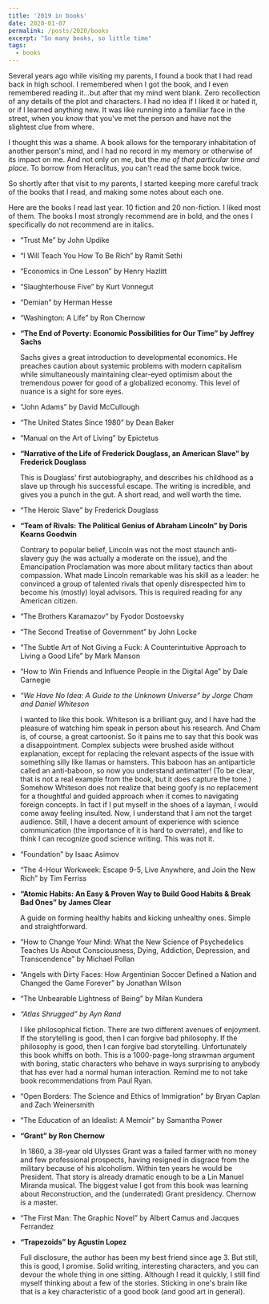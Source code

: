 ```yaml
---
title: '2019 in books'
date: 2020-01-07
permalink: /posts/2020/books
excerpt: "So many books, so little time"
tags:
  - books
---
```


Several years ago while visiting my parents, I found a book that I had read back in high school. I remembered when I got the book, and I even remembered reading it...but after that my mind went blank. Zero recollection of any details of the plot and characters. I had no idea if I liked it or hated it, or if I learned anything new. It was like running into a familiar face in the street, when you *know* that you've met the person and have not the slightest clue from where.

I thought this was a shame. A book allows for the temporary inhabitation of another person's mind, and I had no record in my memory or otherwise of its impact on me. And not only on me, but the *me of that particular time and place*. To borrow from Heraclitus, you can't read the same book twice.

So shortly after that visit to my parents, I started keeping more careful track of the books that I read, and making some notes about each one. 

Here are the books I read last year. 10 fiction and 20 non-fiction. I liked most of them. The books I most strongly recommend are in bold, and the ones I specifically do not recommend are in italics.

* “Trust Me” by John Updike
* “I Will Teach You How To Be Rich” by Ramit Sethi
* “Economics in One Lesson” by Henry Hazlitt
* “Slaughterhouse Five” by Kurt Vonnegut
* “Demian” by Herman Hesse
* “Washington: A Life” by Ron Chernow
* **“The End of Poverty: Economic Possibilities for Our Time” by Jeffrey Sachs**

    Sachs gives a great introduction to developmental economics. He preaches caution about systemic problems with modern capitalism while simultaneously maintaining clear-eyed optimism about the tremendous power for good of a globalized economy. This level of nuance is a sight for sore eyes.

* “John Adams” by David McCullough
* “The United States Since 1980” by Dean Baker
* “Manual on the Art of Living” by Epictetus
* **“Narrative of the Life of Frederick Douglass, an American Slave” by Frederick Douglass**

    This is Douglass' first autobiography, and describes his childhood as a slave up through his successful escape. The writing is incredible, and gives you a punch in the gut. A short read, and well worth the time.

* “The Heroic Slave” by Frederick Douglass
* **“Team of Rivals: The Political Genius of Abraham Lincoln” by Doris Kearns Goodwin**

    Contrary to popular belief, Lincoln was not the most staunch anti-slavery guy (he was actually a moderate on the issue), and the Emancipation Proclamation was more about military tactics than about compassion. What made Lincoln remarkable was his skill as a leader: he convinced a group of talented rivals that openly disrespected him to become his (mostly) loyal advisors. This is required reading for any American citizen.

* “The Brothers Karamazov” by Fyodor Dostoevsky
* “The Second Treatise of Government” by John Locke
* “The Subtle Art of Not Giving a Fuck: A Counterintuitive Approach to Living a Good Life” by Mark Manson
* “How to Win Friends and Influence People in the Digital Age” by Dale Carnegie
* _“We Have No Idea: A Guide to the Unknown Universe” by Jorge Cham and Daniel Whiteson_

    I wanted to like this book. Whiteson is a brilliant guy, and I have had the pleasure of watching him speak in person about his research. And Cham is, of course, a great cartoonist. So it pains me to say that this book was a disappointment. Complex subjects were brushed aside without explanation, except for replacing the relevant aspects of the issue with something silly like llamas or hamsters. This baboon has an antiparticle called an anti-baboon, so now you understand antimatter! (To be clear, that is not a real example from the book, but it does capture the tone.) Somehow Whiteson does not realize that being goofy is no replacement for a thoughtful and guided approach when it comes to navigating foreign concepts. In fact if I put myself in the shoes of a layman, I would come away feeling insulted. Now, I understand that I am not the target audience. Still, I have a decent amount of experience with science communication (the importance of it is hard to overrate), and like to think I can recognize good science writing. This was not it.

* “Foundation” by Isaac Asimov
* “The 4-Hour Workweek: Escape 9-5, Live Anywhere, and Join the New Rich” by Tim Ferriss
* **“Atomic Habits: An Easy & Proven Way to Build Good Habits & Break Bad Ones” by James Clear**

    A guide on forming healthy habits and kicking unhealthy ones. Simple and straightforward. 

* “How to Change Your Mind: What the New Science of Psychedelics Teaches Us About Consciousness, Dying, Addiction, Depression, and Transcendence” by Michael Pollan
* “Angels with Dirty Faces: How Argentinian Soccer Defined a Nation and Changed the Game Forever” by Jonathan Wilson
* “The Unbearable Lightness of Being” by Milan Kundera
* _“Atlas Shrugged” by Ayn Rand_

    I like philosophical fiction. There are two different avenues of enjoyment. If the storytelling is good, then I can forgive bad philosophy. If the philosophy is good, then I can forgive bad storytelling. Unfortunately this book whiffs on both. This is a 1000-page-long strawman argument with boring, static characters who behave in ways surprising to anybody that has ever had a normal human interaction. Remind me to not take book recommendations from Paul Ryan. 

* “Open Borders: The Science and Ethics of Immigration” by Bryan Caplan and Zach Weinersmith
* “The Education of an Idealist: A Memoir” by Samantha Power
* **“Grant” by Ron Chernow**

    In 1860, a 38-year old Ulysses Grant was a failed farmer with no money and few professional prospects, having resigned in disgrace from the military because of his alcoholism. Within ten years he would be President. That story is already dramatic enough to be a Lin Manuel Miranda musical. The biggest value I got from this book was learning about Reconstruction, and the (underrated) Grant presidency. Chernow is a master.

* “The First Man: The Graphic Novel” by Albert Camus and Jacques Ferrandez
* **“Trapezoids” by Agustin Lopez**

    Full disclosure, the author has been my best friend since age 3. But still, this is good, I promise. Solid writing, interesting characters, and you can devour the whole thing in one sitting. Although I read it quickly, I still find myself thinking about a few of the stories. Sticking in one's brain like that is a key characteristic of a good book (and good art in general). 
